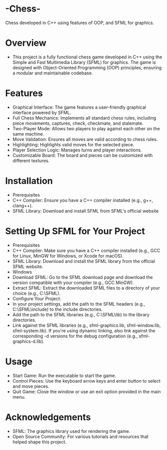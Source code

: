 # -Chess-
Chess developed in C++ using features of OOP, and SFML for graphics.

# Overview
 - This project is a fully functional chess game developed in C++ using the Simple and Fast Multimedia Library (SFML) for graphics. The game is designed with Object-Oriented Programming (OOP) principles, ensuring a modular and maintainable codebase.

# Features
- Graphical Interface: The game features a user-friendly graphical interface powered by SFML.
- Full Chess Mechanics: Implements all standard chess rules, including piece movements, captures, check, checkmate, and stalemate.
- Two-Player Mode: Allows two players to play against each other on the same machine.
- Move Validation: Ensures all moves are valid according to chess rules.
- Highlighting: Highlights valid moves for the selected piece.
- Player Selection Logic: Manages turns and player interactions.
- Customizable Board: The board and pieces can be customized with different textures.

# Installation
- Prerequisites
- C++ Compiler: Ensure you have a C++ compiler installed (e.g., g++, clang++).
- SFML Library: Download and install SFML from SFML's official website

# Setting Up SFML for Your Project
- Prerequisites
- C++ Compiler: Make sure you have a C++ compiler installed (e.g., GCC for Linux, MinGW for Windows, or Xcode for macOS).
- SFML Library: Download and install the SFML library from the official SFML website.
- Windows
 - Download SFML: Go to the SFML download page and download the version compatible with your compiler (e.g., GCC MinGW).
- Extract SFML: Extract the downloaded SFML files to a directory of your choice (e.g., C:\SFML).
- Configure Your Project:
- In your project settings, add the path to the SFML headers (e.g., C:\SFML\include) to the include directories.
- Add the path to the SFML libraries (e.g., C:\SFML\lib) to the library directories.
- Link against the SFML libraries (e.g., sfml-graphics.lib, sfml-window.lib, sfml-system.lib). If you're using dynamic linking, also link against the corresponding -d versions for the debug configuration (e.g., sfml-graphics-d.lib).

# Usage
- Start Game: Run the executable to start the game.
- Control Pieces: Use the keyboard arrow keys and enter button to select and move pieces.
- Quit Game: Close the window or use an exit option provided in the main menu.

# Acknowledgements
- SFML: The graphics library used for rendering the game.
- Open Source Community: For various tutorials and resources that helped shape this project.
